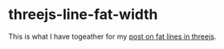 # threejs-line-fat-width

This is what I have togeather for my [post on fat lines in threejs](https://dustinpfister.github.io/2018/11/07/threejs-line-fat-width/).

